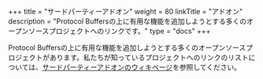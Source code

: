 +++
title = "サードパーティーアドオン"
weight = 80
linkTitle = "アドオン"
description = "Protocol Buffersの上に有用な機能を追加しようとする多くのオープンソースプロジェクトへのリンクです。"
type = "docs"
+++

Protocol Buffersの上に有用な機能を追加しようとする多くのオープンソースプロジェクトがあります。私たちが知っているプロジェクトへのリンクのリストについては、[サードパーティーアドオンのウィキページ](https://github.com/protocolbuffers/protobuf/blob/master/docs/third_party.md)を参照してください。
